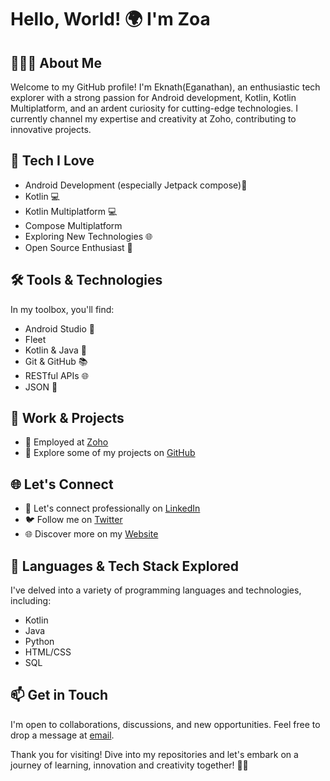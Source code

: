 # Hello, World! 🌍 I'm Zoa

## 👨🏻‍💻 About Me

Welcome to my GitHub profile! I'm Eknath(Eganathan), an enthusiastic tech explorer with a strong passion for Android development, Kotlin, Kotlin Multiplatform, and an ardent curiosity for cutting-edge technologies. I currently channel my expertise and creativity at Zoho, contributing to innovative projects.

## 🚀 Tech I Love

- Android Development (especially Jetpack compose)📱
- Kotlin 💻
- Kotlin Multiplatform 💻
- Compose Multiplatform
- Exploring New Technologies 🌐
- Open Source Enthusiast 🌟

## 🛠️ Tools & Technologies

In my toolbox, you'll find:
- Android Studio 🚀
- Fleet
- Kotlin & Java 🧠
- Git & GitHub 📚
- RESTful APIs 🌐
- JSON 📝

## 💼 Work & Projects

- 🏢 Employed at [Zoho](https://www.zoho.com/)
- 🌟 Explore some of my projects on [GitHub](https://github.com/eganathan)

## 🌐 Let's Connect

- 🤝 Let's connect professionally on [LinkedIn](http://linkedin.com/in/eganathan/)
- 🐦 Follow me on [Twitter](https://www.twitter.com/eknath_dev)
- 🌐 Discover more on my [Website](https://eknath.dev/)

## 🌟 Languages & Tech Stack Explored

I've delved into a variety of programming languages and technologies, including:
- Kotlin
- Java
- Python
- HTML/CSS
- SQL

## 📫 Get in Touch

I'm open to collaborations, discussions, and new opportunities. Feel free to drop a message at [email](mailto:ammasamrith@gmail.com).

Thank you for visiting! Dive into my repositories and let's embark on a journey of learning, innovation and creativity together! 🚀✨

